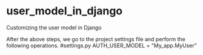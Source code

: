 # user_model_in_django
Customizing the user model in Django

After the above steps, we go to the project settings file and perform the following operations.
#settings.py
AUTH_USER_MODEL = "My_app.MyUser"
